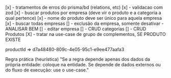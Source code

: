 [x] - tratamentos de erros do prisma/bd (relations, etc)
[x] - validacao com zod
[x] - buscar produtos por empresa (deve vir o produto e a categoria a qual pertence)
[x] - nome do produto deve ser único para aquela empresa
[x] - buscar todas empresas
[] - exclusão da empresa, somente desativar - ANALISAR BEM
[] - editar empresa
[] - CRUD categorias
[] - CRUD Produtos
[X] - tratar na use-case de grupo de complementos, SE PRODUTO EXISTE

productId => d7a48480-809c-4e05-95c1-e9ee477aafa3

Regra prática (heurística)
"Se a regra depende apenas dos dados da própria entidade: coloque na entidade.
Se depende de dados externos ou do fluxo de execução: use o use-case."


 